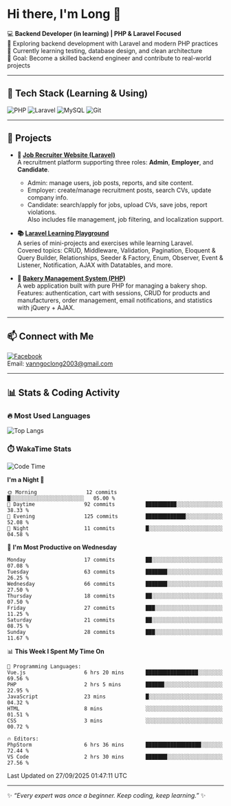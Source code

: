 # Hi there, I'm Long 👋

💻 **Backend Developer (in learning) | PHP & Laravel Focused**  
🚀 Exploring backend development with Laravel and modern PHP practices  
🌱 Currently learning testing, database design, and clean architecture  
🎯 Goal: Become a skilled backend engineer and contribute to real-world projects  

---

## 🔧 Tech Stack (Learning & Using)
![PHP](https://img.shields.io/badge/PHP-777BB4?style=for-the-badge&logo=php&logoColor=white)
![Laravel](https://img.shields.io/badge/Laravel-FF2D20?style=for-the-badge&logo=laravel&logoColor=white)
![MySQL](https://img.shields.io/badge/MySQL-005C84?style=for-the-badge&logo=mysql&logoColor=white)
![Git](https://img.shields.io/badge/Git-F05032?style=for-the-badge&logo=git&logoColor=white)

---

## 🚀 Projects

- **💼 [Job Recruiter Website (Laravel)](https://github.com/ngoclong712/web_moi_gioi_viec_lam)**  
  A recruitment platform supporting three roles: **Admin**, **Employer**, and **Candidate**.  
  - Admin: manage users, job posts, reports, and site content.  
  - Employer: create/manage recruitment posts, search CVs, update company info.  
  - Candidate: search/apply for jobs, upload CVs, save jobs, report violations.  
  Also includes file management, job filtering, and localization support.

- **📚 [Laravel Learning Playground](https://github.com/ngoclong712/web_laravel)**  
  A series of mini-projects and exercises while learning Laravel.  
  Covered topics: CRUD, Middleware, Validation, Pagination, Eloquent & Query Builder, Relationships, Seeder & Factory, Enum, Observer, Event & Listener, Notification, AJAX with Datatables, and more.  

- **🍞 [Bakery Management System (PHP)](https://github.com/ngoclong712/Bakery_Management_System)**  
  A web application built with pure PHP for managing a bakery shop.  
  Features: authentication, cart with sessions, CRUD for products and manufacturers, order management, email notifications, and statistics with jQuery + AJAX.    

---

## 📫 Connect with Me
[![Facebook](https://img.shields.io/badge/Facebook-1877F2?style=for-the-badge&logo=facebook&logoColor=white)](https://facebook.com/vanngoclong712)    
Email: vanngoclong2003@gmail.com

---

## 📊 Stats & Coding Activity

### 🔥 Most Used Languages
![Top Langs](https://github-readme-stats.vercel.app/api/top-langs/?username=ngoclong712&layout=compact&theme=radical)

### ⏱️ WakaTime Stats
<!--START_SECTION:waka-->
![Code Time](http://img.shields.io/badge/Code%20Time-47%20hrs%2042%20mins-blue)

**I'm a Night 🦉** 

```text
🌞 Morning                12 commits          █░░░░░░░░░░░░░░░░░░░░░░░░   05.00 % 
🌆 Daytime                92 commits          ██████████░░░░░░░░░░░░░░░   38.33 % 
🌃 Evening                125 commits         █████████████░░░░░░░░░░░░   52.08 % 
🌙 Night                  11 commits          █░░░░░░░░░░░░░░░░░░░░░░░░   04.58 % 
```
📅 **I'm Most Productive on Wednesday** 

```text
Monday                   17 commits          ██░░░░░░░░░░░░░░░░░░░░░░░   07.08 % 
Tuesday                  63 commits          ███████░░░░░░░░░░░░░░░░░░   26.25 % 
Wednesday                66 commits          ███████░░░░░░░░░░░░░░░░░░   27.50 % 
Thursday                 18 commits          ██░░░░░░░░░░░░░░░░░░░░░░░   07.50 % 
Friday                   27 commits          ███░░░░░░░░░░░░░░░░░░░░░░   11.25 % 
Saturday                 21 commits          ██░░░░░░░░░░░░░░░░░░░░░░░   08.75 % 
Sunday                   28 commits          ███░░░░░░░░░░░░░░░░░░░░░░   11.67 % 
```


📊 **This Week I Spent My Time On** 

```text
💬 Programming Languages: 
Vue.js                   6 hrs 20 mins       █████████████████░░░░░░░░   69.56 % 
PHP                      2 hrs 5 mins        ██████░░░░░░░░░░░░░░░░░░░   22.95 % 
JavaScript               23 mins             █░░░░░░░░░░░░░░░░░░░░░░░░   04.32 % 
HTML                     8 mins              ░░░░░░░░░░░░░░░░░░░░░░░░░   01.51 % 
CSS                      3 mins              ░░░░░░░░░░░░░░░░░░░░░░░░░   00.72 % 

🔥 Editors: 
PhpStorm                 6 hrs 36 mins       ██████████████████░░░░░░░   72.44 % 
VS Code                  2 hrs 30 mins       ███████░░░░░░░░░░░░░░░░░░   27.56 % 
```


 Last Updated on 27/09/2025 01:47:11 UTC
<!--END_SECTION:waka-->


---

✨ *“Every expert was once a beginner. Keep coding, keep learning.”* ✨
<!--
**ngoclong712/ngoclong712** is a ✨ _special_ ✨ repository because its `README.md` (this file) appears on your GitHub profile.

Here are some ideas to get you started:

![Long's GitHub stats](https://github-readme-stats.vercel.app/api?username=ngoclong712&show_icons=true&theme=radical)  
- 🔭 I’m currently working on ...
- 🌱 I’m currently learning ...
- 👯 I’m looking to collaborate on ...
- 🤔 I’m looking for help with ...
- 💬 Ask me about ...
- 📫 How to reach me: ...
- 😄 Pronouns: ...
- ⚡ Fun fact: ...
-->
